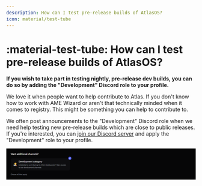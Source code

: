 ```yaml
---
description: How can I test pre-release builds of AtlasOS?
icon: material/test-tube
---
```


# :material-test-tube: How can I test pre-release builds of AtlasOS?

**If you wish to take part in testing nightly, pre-release dev builds, you can do so by adding the "Development" Discord role to your profile.**

We love it when people want to help contribute to Atlas. If you don't know how to work with AME Wizard or aren't that technically minded when it comes to registry. This might be something you can help to contribute to.

We often post announcements to the "Development" Discord role when we need help testing new pre-release builds which are close to public releases. If you're interested, you can [join our Discord server](https://discord.atlasos.net/) and apply the "Development" role to your profile.

![The Atlas Discord server's 'Channels & Role' page, cropped onto the 'Development' role](../assets/images/discord-development-role.png)
